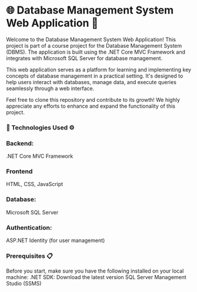 # 🌐 Database Management System Web Application 🚀
Welcome to the Database Management System Web Application! This project is part of a course project for the Database Management System (DBMS).   The application is built using the .NET Core MVC Framework and integrates with Microsoft SQL Server for database management.

This web application serves as a platform for learning and implementing key concepts of database management in a practical setting. It's designed to help users interact with databases, manage data, and execute queries seamlessly through a web interface.

Feel free to clone this repository and contribute to its growth! We highly appreciate any efforts to enhance and expand the functionality of this project.

### 🔧 Technologies Used ⚙️
### Backend:
.NET Core MVC Framework
### Frontend
HTML, CSS, JavaScript
### Database:
Microsoft SQL Server
### Authentication:
ASP.NET Identity (for user management)
### Prerequisites 📋
Before you start, make sure you have the following installed on your local machine:
.NET SDK: Download the latest version
SQL Server Management Studio (SSMS)
